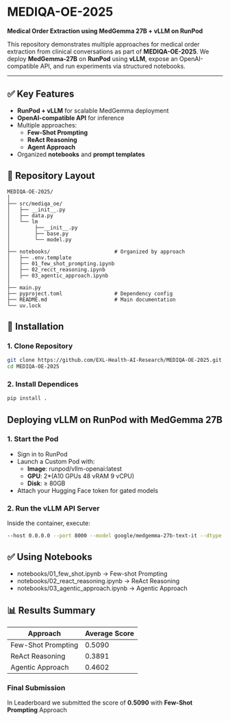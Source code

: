 # MEDIQA-OE-2025

**Medical Order Extraction using MedGemma 27B + vLLM on RunPod**

This repository demonstrates multiple approaches for medical order extraction from clinical conversations as part of **MEDIQA-OE-2025**. We deploy **MedGemma-27B** on **RunPod** using **vLLM**, expose an OpenAI-compatible API, and run experiments via structured notebooks.

---

## ✅ Key Features
- **RunPod + vLLM** for scalable MedGemma deployment
- **OpenAI-compatible API** for inference
- Multiple approaches:
  - **Few-Shot Prompting**
  - **ReAct Reasoning**
  - **Agent Approach**
- Organized **notebooks** and **prompt templates**

## 📂 Repository Layout
```
MEDIQA-OE-2025/
│
├── src/mediqa_oe/                    
│   ├── __init__.py
│   ├── data.py               
│   └── lm
│        ├──__init__.py
│        ├── base.py
│        └── model.py              
│
├── notebooks/                     # Organized by approach
│   ├── .env.template
│   ├── 01_few_shot_prompting.ipynb       
│   ├── 02_recct_reasoning.ipynb         
│   ├── 03_agentic_approach.ipynb       
│   
├── main.py
├── pyproject.toml                 # Dependency config
├── README.md                      # Main documentation
└── uv.lock
```

## 🔧 Installation

### **1. Clone Repository**
```bash
git clone https://github.com/EXL-Health-AI-Research/MEDIQA-OE-2025.git
cd MEDIQA-OE-2025
```

### **2. Install Dependices**
```bash
pip install .
```
## Deploying vLLM on RunPod with MedGemma 27B

### **1. Start the Pod**

* Sign in to RunPod
* Launch a Custom Pod with:
    - **Image**: runpod/vllm-openai:latest
    - **GPU**: 2*(A10 GPUs 48 vRAM 9 vCPU)
    - **Disk**: ≥ 80GB
* Attach your Hugging Face token for gated models


### **2. Run the vLLM API Server**
 
Inside the container, execute:
```bash
--host 0.0.0.0 --port 8000 --model google/medgemma-27b-text-it --dtype bfloat16 --gpu-memory-utilization 0.98 --api-key <API-KEY>--max-model-len 24768 --tensor-parallel-size 2 --seed 1337 --enforce-eager
```

## ✅ Using Notebooks
* notebooks/01_few_shot.ipynb → Few-shot Prompting
* notebooks/02_react_reasoning.ipynb → ReAct Reasoning 
* notebooks/03_agentic_approach.ipynb → Agentic Approach

## 📊 Results Summary

|   **Approach**       | **Average Score** |
|----------------------|-------------------|
| Few-Shot Prompting   |       0.5090      |
| ReAct Reasoning      |       0.3891      |
| Agentic Approach     |       0.4602      |

### Final Submission
In Leaderboard we submitted the score of **0.5090** with **Few-Shot Prompting** Approach

